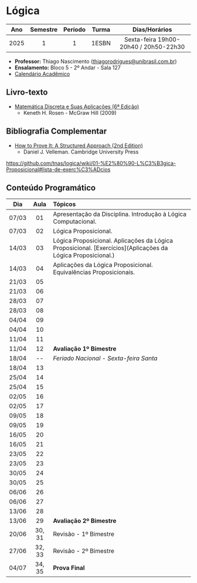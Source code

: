 # Lógica
| Ano      | Semestre | Período | Turma | Dias/Horários |
| :------: | :------: | :-----: | :---: | :---: |
| 2025      | 1       | 1        | 1ESBN | Sexta-feira 19h00-20h40 / 20h50-22h30 |

- **Professor:** Thiago Nascimento (thiagorodrigues@unibrasil.com.br)
- **Ensalamento:** Bloco 5 - 2º Andar - Sala 127
- [Calendário Acadêmico](https://www.unibrasil.com.br/wp-content/uploads/2024/12/Calendario-GRADUACAO-PRESENCIAL-2025-UNIBRASIL.pdf)

## Livro-texto
- [Matemática Discreta e Suas Aplicações (6ª Edição)](https://www.amazon.com.br/Matem%C3%A1tica-Discreta-Aplica%C3%A7%C3%B5es-Kenneth-Rosen/dp/8577260364)
    - Keneth H. Rosen - McGraw Hill (2009)

## Bibliografia Complementar
- [How to Prove It: A Structured Approach (2nd Edition)](https://users.metu.edu.tr/serge/courses/111-2011/textbook-math111.pdf)
    - Daniel J. Velleman. Cambridge University Press 

https://github.com/tnas/logica/wiki/01-%E2%80%90-L%C3%B3gica-Proposicional#lista-de-exerc%C3%ADcios

## Conteúdo Programático
| Dia   | Aula   | Tópicos |
| :----:| :----: | :----     |
| 07/03 | 01     | Apresentação da Disciplina. Introdução à Lógica Computacional.  |
| 07/03 | 02     | Lógica Proposicional.  |
| 14/03 | 03     | Lógica Proposicional. Aplicações da Lógica Proposicional. [Exercícios](Aplicações da Lógica Proposicional.)  |
| 14/03 | 04     | Aplicações da Lógica Proposicional. Equivalências Proposicionais.  |
| 21/03 | 05     |            |
| 21/03 | 06     |            |
| 28/03 | 07     |            |
| 28/03 | 08     |            |
| 04/04 | 09     |            |
| 04/04 | 10     |            |
| 11/04 | 11     |            |
| 11/04 | 12     | **Avaliação 1º Bimestre**  |
| 18/04 | --     |  _Feriado Nacional - Sexta-feira Santa_   |
| 18/04 | 13     |  |
| 25/04 | 14     |            |
| 25/04 | 15     |            |
| 02/05 | 16     |            |
| 02/05 | 17     |            |
| 09/05 | 18     |            |
| 09/05 | 19     |            |
| 16/05 | 20     |            |
| 16/05 | 21     |            |
| 23/05 | 22     |            |
| 23/05 | 23     |            |
| 30/05 | 24     |            |
| 30/05 | 25     |            |
| 06/06 | 26     |            |
| 06/06 | 27     |            |
| 13/06 | 28     |            |
| 13/06 | 29     | **Avaliação 2º Bimestre**           |
| 20/06 | 30, 31 | Revisão - 1º Bimestre |
| 27/06 | 32, 33 | Revisão - 2º Bimestre |
| 04/07 | 34, 35 | **Prova Final** |
